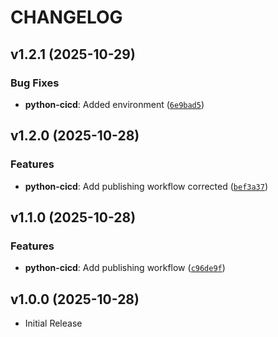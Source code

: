 # CHANGELOG

<!-- version list -->

## v1.2.1 (2025-10-29)

### Bug Fixes

- **python-cicd**: Added environment
  ([`6e9bad5`](https://github.com/shubheshswain91/python-devops-cicd-project/commit/6e9bad5425056743fa0bad3a3a463e9d1137ad20))


## v1.2.0 (2025-10-28)

### Features

- **python-cicd**: Add publishing workflow corrected
  ([`bef3a37`](https://github.com/shubheshswain91/python-devops-cicd-project/commit/bef3a371b4952cbce32d83e0e2b8fc5785fae0c1))


## v1.1.0 (2025-10-28)

### Features

- **python-cicd**: Add publishing workflow
  ([`c96de9f`](https://github.com/shubheshswain91/python-devops-cicd-project/commit/c96de9f6d11c1ffde704f64b1132b625a779bdc2))


## v1.0.0 (2025-10-28)

- Initial Release
